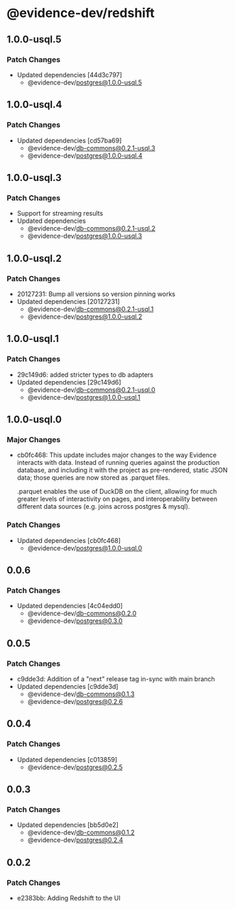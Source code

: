 # @evidence-dev/redshift

## 1.0.0-usql.5

### Patch Changes

- Updated dependencies [44d3c797]
  - @evidence-dev/postgres@1.0.0-usql.5

## 1.0.0-usql.4

### Patch Changes

- Updated dependencies [cd57ba69]
  - @evidence-dev/db-commons@0.2.1-usql.3
  - @evidence-dev/postgres@1.0.0-usql.4

## 1.0.0-usql.3

### Patch Changes

- Support for streaming results
- Updated dependencies
  - @evidence-dev/db-commons@0.2.1-usql.2
  - @evidence-dev/postgres@1.0.0-usql.3

## 1.0.0-usql.2

### Patch Changes

- 20127231: Bump all versions so version pinning works
- Updated dependencies [20127231]
  - @evidence-dev/db-commons@0.2.1-usql.1
  - @evidence-dev/postgres@1.0.0-usql.2

## 1.0.0-usql.1

### Patch Changes

- 29c149d6: added stricter types to db adapters
- Updated dependencies [29c149d6]
  - @evidence-dev/db-commons@0.2.1-usql.0
  - @evidence-dev/postgres@1.0.0-usql.1

## 1.0.0-usql.0

### Major Changes

- cb0fc468: This update includes major changes to the way Evidence interacts with data.
  Instead of running queries against the production database, and including it
  with the project as pre-rendered, static JSON data; those queries are now stored as .parquet files.

  .parquet enables the use of DuckDB on the client, allowing for much greater levels of interactivity
  on pages, and interoperability between different data sources (e.g. joins across postgres & mysql).

### Patch Changes

- Updated dependencies [cb0fc468]
  - @evidence-dev/postgres@1.0.0-usql.0

## 0.0.6

### Patch Changes

- Updated dependencies [4c04edd0]
  - @evidence-dev/db-commons@0.2.0
  - @evidence-dev/postgres@0.3.0

## 0.0.5

### Patch Changes

- c9dde3d: Addition of a "next" release tag in-sync with main branch
- Updated dependencies [c9dde3d]
  - @evidence-dev/db-commons@0.1.3
  - @evidence-dev/postgres@0.2.6

## 0.0.4

### Patch Changes

- Updated dependencies [c013859]
  - @evidence-dev/postgres@0.2.5

## 0.0.3

### Patch Changes

- Updated dependencies [bb5d0e2]
  - @evidence-dev/db-commons@0.1.2
  - @evidence-dev/postgres@0.2.4

## 0.0.2

### Patch Changes

- e2383bb: Adding Redshift to the UI
